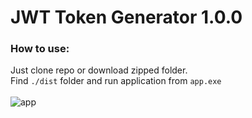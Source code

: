 # JWT Token Generator 1.0.0

### How to use:

Just clone repo or download zipped folder. <br>
Find <code>./dist</code> folder 
and run application from <code>app.exe</code> <br>
<br>
<img src="https://i.ibb.co/g7nHYDb/app.png" alt="app" border="0">
